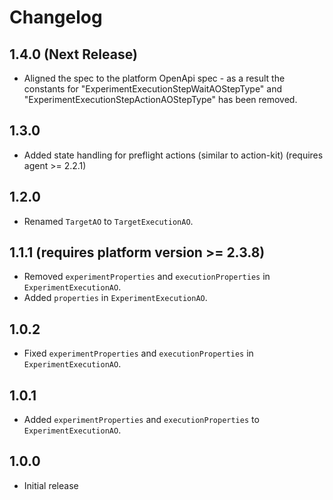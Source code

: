 # Changelog

## 1.4.0 (Next Release)

- Aligned the spec to the platform OpenApi spec - as a result the constants for "ExperimentExecutionStepWaitAOStepType" and "ExperimentExecutionStepActionAOStepType" has been removed.


## 1.3.0

- Added state handling for preflight actions (similar to action-kit) (requires agent >= 2.2.1)

## 1.2.0

- Renamed `TargetAO` to `TargetExecutionAO`.

## 1.1.1 (requires platform version >= 2.3.8)

- Removed `experimentProperties` and `executionProperties` in `ExperimentExecutionAO`.
- Added `properties` in `ExperimentExecutionAO`.

## 1.0.2

- Fixed `experimentProperties` and `executionProperties` in `ExperimentExecutionAO`.

## 1.0.1

- Added `experimentProperties` and `executionProperties` to `ExperimentExecutionAO`.

## 1.0.0

- Initial release

